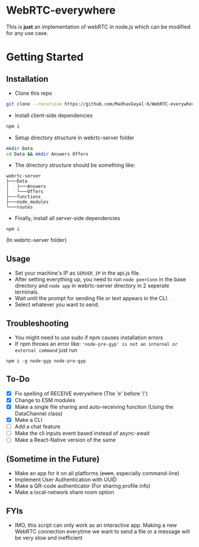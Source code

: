 # **WebRTC-everywhere**

This is **just** an implementation of webRTC in node.js which can be modified for any use case.

# Getting Started

## Installation

- Clone this repo
```bash
git clone --recursive https://github.com/MadhavGoyal-6/WebRTC-everywhere.git
```

- Install client-side dependencies

```bash
npm i
```

- Setup directory structure in webrtc-server folder

```bash
mkdir Data
cd Data && mkdir Answers Offers
```

- The directory structure should be something like:

```
webrtc-server
├───Data
│   ├───Answers
│   └───Offers
├───functions
├───node_modules
└───routes
```

- Finally, install all server-side dependencies

```
npm i
```

(In webrtc-server folder)

## Usage

- Set your machine's IP as `SERVER_IP` in the api.js file.
- After setting everything up, you need to run `node peerConn` in the base directory and `node app` in webrtc-server directory in 2 seperate terminals.
- Wait until the prompt for sending file or text appears in the CLI.
- Select whatever you want to send.

## Troubleshooting

- You might need to use sudo if npm causes installation errors
- If npm throws an error like: `'node-pre-gyp' is not an internal or external command` just run

```
npm i -g node-gyp node-pre-gyp
```

## To-Do

- [x] Fix spelling of RECEIVE everywhere (The 'e' before 'i')
- [x] Change to ESM modules
- [x] Make a single file sharing and auto-receiving function (Using the DataChannel class)
- [x] Make a CLI
- [ ] Add a chat feature
- [ ] Make the cli inputs event based instead of async-await
- [ ] Make a React-Native version of the same

## (Sometime in the Future)

- Make an app for it on all platforms (~~even~~, especially command-line)
- Implement User Authentication with UUID
- Make a QR-code authenticator (For sharing profile info)
- Make a local-network share room option

## FYIs

- IMO, this script can only work as an interactive app. Making a new WebRTC connection everytime we want to send a file or a message will be very slow and inefficient
